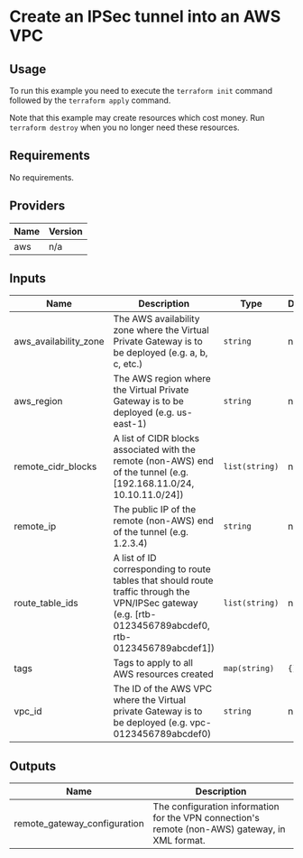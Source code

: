 # Create an IPSec tunnel into an AWS VPC #

## Usage ##

To run this example you need to execute the `terraform init` command
followed by the `terraform apply` command.

Note that this example may create resources which cost money. Run
`terraform destroy` when you no longer need these resources.

## Requirements ##

No requirements.

## Providers ##

| Name | Version |
|------|---------|
| aws | n/a |

## Inputs ##

| Name | Description | Type | Default | Required |
|------|-------------|------|---------|:--------:|
| aws_availability_zone | The AWS availability zone where the Virtual Private Gateway is to be deployed (e.g. a, b, c, etc.) | `string` | n/a | yes |
| aws_region | The AWS region where the Virtual Private Gateway is to be deployed (e.g. us-east-1) | `string` | n/a | yes |
| remote_cidr_blocks | A list of CIDR blocks associated with the remote (non-AWS) end of the tunnel (e.g. [192.168.11.0/24, 10.10.11.0/24]) | `list(string)` | n/a | yes |
| remote_ip | The public IP of the remote (non-AWS) end of the tunnel (e.g. 1.2.3.4) | `string` | n/a | yes |
| route_table_ids | A list of ID corresponding to route tables that should route traffic through the VPN/IPSec gateway (e.g. [rtb-0123456789abcdef0, rtb-0123456789abcdef1]) | `list(string)` | n/a | yes |
| tags | Tags to apply to all AWS resources created | `map(string)` | `{}` | no |
| vpc_id | The ID of the AWS VPC where the Virtual private Gateway is to be deployed (e.g. vpc-0123456789abcdef0) | `string` | n/a | yes |

## Outputs ##

| Name | Description |
|------|-------------|
| remote_gateway_configuration | The configuration information for the VPN connection's remote (non-AWS) gateway, in XML format. |
